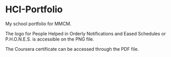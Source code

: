 # HCI-Portfolio
My school portfolio for MMCM.

The logo for People Helped in Orderly Notifications and Eased Schedules or P.H.O.N.E.S. is accessible on the PNG file.

The Coursera certificate can be accessed through the PDF file.
